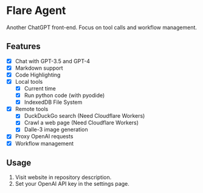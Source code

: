 # Flare Agent

Another ChatGPT front-end. Focus on tool calls and workflow management.

## Features

- [x] Chat with GPT-3.5 and GPT-4
- [x] Markdown support
- [x] Code Highlighting
- [x] Local tools
    * [x] Current time
    * [x] Run python code (with pyodide)
    * [x] IndexedDB File System
- [x] Remote tools
    * [x] DuckDuckGo search (Need Cloudflare Workers)
    * [x] Crawl a web page (Need Cloudflare Workers)
    * [x] Dalle-3 image generation
- [x] Proxy OpenAI requests
- [x] Workflow management

## Usage

1. Visit website in repository description.
2. Set your OpenAI API key in the settings page.
